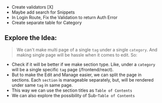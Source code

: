 -   Create validators [X]
-   Maybe add search for Snippets
-   In Login Route, Fix the Validation to return Auth Error
-   Create separate table for Category

## Explore the Idea:

> We can't make multi page of a single `tag` under a single `category`. And making single page will be hassle when it comes to edit. So:

-   Check if it will be better if we make section type. Like, under a `category` will be a single specific `tag` page (/frontend/react).
-   But to make the Edit and Manage easier, we can split the page in sections. Each `section` is manageable separately, but, will be rendered under same `tag` in same page.
-   This way we can use the section titles as `Table of Contents`
-   We can also explore the possibility of Sub-`Table of Contents`
